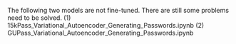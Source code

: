 The following two models are not fine-tuned. There are still some problems need to be solved.
(1) 15kPass_Variational_Autoencoder_Generating_Passwords.ipynb
(2) GUPass_Variational_Autoencoder_Generating_Passwords.ipynb